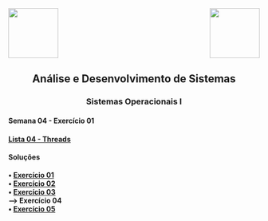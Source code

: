 <div>
  <img src="https://www.fateczl.edu.br/assets/logos/fatec-zl.png" height=100>
  <img src="https://www.fateczl.edu.br/assets/logos/novo-logo-colorido.png" align="right" height=100>
</div>

<h2 align="center">Análise e Desenvolvimento de Sistemas</h2>
<h3 align="center">Sistemas Operacionais I</h3>
<h4>Semana 04 - Exercício 01</h4>

<h4>
  
[Lista 04 - Threads](https://github.com/leo-gremes-ads/SO1_S04_E01_ThreadId/blob/main/04%20-%20Threads.pdf)
</h4>

<h4>Soluções</h4>

<b>• [Exercício 01](https://github.com/leo-gremes-ads/SO1_S04_E01_ThreadId)</b><br>
<b>• [Exercício 02](https://github.com/leo-gremes-ads/SO1_S04_E02_ThreadSomaLinha)</b><br>
<b>• [Exercício 03](https://github.com/leo-gremes-ads/SO1_S04_E03_ThreadPercorreVetor)</b><br>
<b>--> Exercício 04</b><br>
<b>• [Exercício 05](https://github.com/leo-gremes-ads/SO1_S04_E05_ThreadPing)</b>

